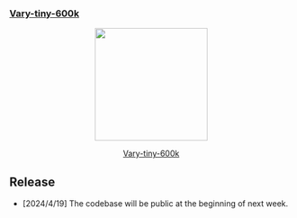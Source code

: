 <h3><a href="">Vary-tiny-600k</a></h3>
<p align="center">
<img src="[assets/vary-toy-logo.jpg](https://github.com/Ucas-HaoranWei/Vary-tiny-600k/assets/50487563/8890a8a9-ac40-437d-bf74-ff1d8932dfff)" style="width: 200px" align=center>
</p>

<p align="center">
<a href="">Vary-tiny-600k</a>       
</p>


## Release

-  [2024/4/19] The codebase will be public at the beginning of next week.
